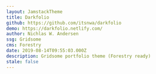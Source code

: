 ```yaml
---
layout: JamstackTheme
title: Darkfolio
github: https://github.com/itsnwa/darkfolio
demo: https://darkfolio.netlify.com/
author: Nichlas W. Andersen
ssg: Gridsome
cms: Forestry
date: 2019-08-14T09:55:03.000Z
description: Gridsome portfolio theme (Forestry ready)
stale: false
---
```

